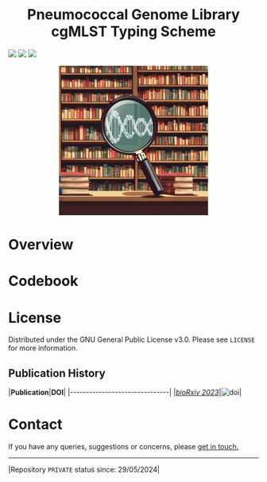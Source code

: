 <h1 align="center">
  Pneumococcal Genome Library cgMLST Typing Scheme
</h1>

![](https://img.shields.io/badge/R-276DC3?style=for-the-badge&logo=r&logoColor=white)
![](https://img.shields.io/badge/RStudio-75AADB?style=for-the-badge&logo=RStudio&logoColor=white)
![](https://img.shields.io/badge/Shell_Script-121011?style=for-the-badge&logo=gnu-bash&logoColor=white)

<p align="center">
  <img width="300" height="300" src=pgl.png>
</p>

# Overview

# Codebook

# License
Distributed under the GNU General Public License v3.0. Please see `LICENSE` for more information.
## Publication History
|**Publication**|**DOI**|
|-------------------------------|
|[*bioRxiv 2023*](https://www.biorxiv.org/content/10.1101/2023.12.19.571883v1)|![doi](https://img.shields.io/badge/DOI-https://doi.org/10.1101/2023.12.19.571883-blue)|
# Contact
If you have any queries, suggestions or concerns, please [get in touch.](mailto:angela.brueggemann@ndph.ox.ac.uk)

***
|Repository `PRIVATE` status since: 29/05/2024|
